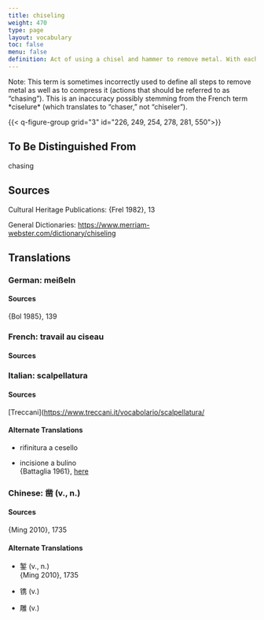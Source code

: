 ```yaml
---
title: chiseling
weight: 470
type: page
layout: vocabulary
toc: false
menu: false
definition: Act of using a chisel and hammer to remove metal. With each strike of the hammer the tool jumps, often leaving a visible “step.” Chiseling may be part of either fettling or chasing.
---
```


<div class="backmatter">
Note: This term is sometimes incorrectly used to define all steps to remove metal as well as to compress it (actions that should be referred to as “chasing”). This is an inaccuracy possibly stemming from the French term *ciselure* (which translates to “chaser,” not “chiseler”).
</div>

{{< q-figure-group grid="3" id="226, 249, 254, 278, 281, 550">}}

## To Be Distinguished From

chasing

## Sources

Cultural Heritage Publications: {Frel 1982}, 13

General Dictionaries: <https://www.merriam-webster.com/dictionary/chiseling>

## Translations

<div class="accordion">

### German: **meißeln**

#### Sources

{Bol 1985}, 139

### French: **travail au ciseau**

#### Sources

### Italian: **scalpellatura**

#### Sources

[Treccani](https://www.treccani.it/vocabolario/scalpellatura/

#### Alternate Translations

- rifinitura a cesello

- incisione a bulino<br />
{Battaglia 1961}, [here](file:///C:\Users\sherm\Desktop\Casting%20TO%20FINALIZE\:\www.gdli.it\pdf_viewer\Scripts\pdf.js\web\viewer.asp%3ffile=\PDF\GDLI07\GDLI_07_ocr_693.pdf&parola=incisione)

### Chinese: **凿 (v., n.)**

#### Sources

{Ming 2010}, 1735

#### Alternate Translations

- 錾 (v., n.)<br/>
{Ming 2010}, 1735

- 镌 (v.)

- 雕 (v.)
